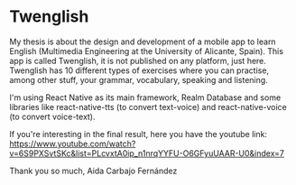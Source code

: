 # Twenglish

My thesis is about the design and development of a mobile app to learn English (Multimedia Engineering at the University of Alicante, Spain). This app is called Twenglish, it is not published on any platform, just here. Twenglish has 10 different types of exercises where you can practise, among other stuff, your grammar, vocabulary, speaking and listening. 

I'm using React Native as its main framework, Realm Database and some libraries like react-native-tts (to convert text-voice) and react-native-voice (to convert voice-text). 

If you're interesting in the final result, here you have the youtube link: 
https://www.youtube.com/watch?v=6S9PXSvtSKc&list=PLcvxtA0ip_n1nrqYYFU-O6GFyuUAAR-U0&index=7

Thank you so much,
   Aida Carbajo Fernández
